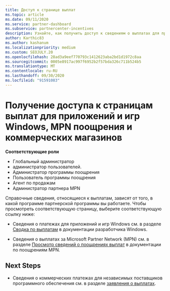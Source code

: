 ```yaml
---
title: Доступ к странице выплат
ms.topic: article
ms.date: 09/11/2020
ms.service: partner-dashboard
ms.subservice: partnercenter-incentives
description: Узнайте, как получить доступ к сведениям о выплатах для приложений и игр Windows, MPN поощрения и коммерческих продуктов в магазине для независимых поставщиков программного обеспечения.
author: Karthic83
ms.author: kashanum
ms.localizationpriority: medium
ms.custom: SEOJULY.20
ms.openlocfilehash: 28ad3a9eef770793c1412623aba2bd1d1972c8aa
ms.sourcegitcommit: 0005e8917ac997f6952b2f57bda326c711b524b5
ms.translationtype: MT
ms.contentlocale: ru-RU
ms.lasthandoff: 09/30/2020
ms.locfileid: "91591083"
---
```

# <a name="access-payouts-pages-for-windows-apps-and-games-mpn-incentives-and-commercial-marketplace-payments"></a>Получение доступа к страницам выплат для приложений и игр Windows, MPN поощрения и коммерческих магазинов

**Соответствующие роли**

- Глобальный администратор
- администратор пользователей.
- Администратор программы поощрения
- Пользователь программы поощрения
- Агент по продажам
- Администратор партнера MPN

Справочные сведения, относящиеся к выплатам, зависят от того, в какой программе партнерской программы вы работаете. Чтобы просмотреть соответствующую страницу, выберите соответствующую ссылку ниже:

- Сведения о платежах для приложений и игр Windows см. в разделе [Сводка по выплатам](/windows/uwp/publish/payout-summary) в документации разработчика Windows.

- Сведения о выплатах за Microsoft Partner Network (MPN) см. в разделе [Просмотр сведений о поощрениях выплат](understand-incentive-payouts.md) в документации по поощрениям MPN.

## <a name="next-steps"></a>Next Steps

- Сведения о коммерческих платежах для независимых поставщиков программного обеспечения см. в разделе [заявления о выплатах](payout-statement.md).